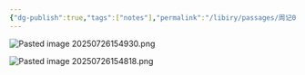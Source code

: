 ```yaml
---
{"dg-publish":true,"tags":["notes"],"permalink":"/libiry/passages/周记03：暑假第四周 Notion计划的一周/","dgPassFrontmatter":true,"noteIcon":"","created":"2025-07-26T15:47:52.726+08:00","updated":"2025-07-26T15:49:35.088+08:00"}
---
```


![Pasted image 20250726154930.png](/img/user/accessory/Pasted%20image%2020250726154930.png)

![Pasted image 20250726154818.png](/img/user/accessory/Pasted%20image%2020250726154818.png)
